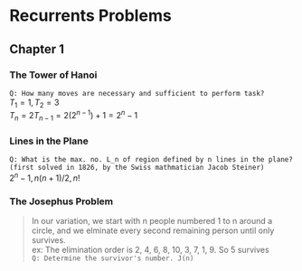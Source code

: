# Recurrents Problems

## Chapter 1
### The Tower of Hanoi
`Q: How many moves are necessary and sufficient to perform task?`  
$T_1 = 1, T_2 = 3$  
$T_n = 2T_{n-1} = 2(2^{n-1}) + 1 = 2^n - 1$

### Lines in the Plane
`Q: What is the max. no. L_n of region defined by n lines in the plane?`  
`(first solved in 1826, by the Swiss mathmatician Jacob Steiner)`  
$2^n - 1, n(n+1)/2, n!$

### The Josephus Problem
> In our variation, we start with n people numbered 1 to n around a circle, and we elminate every second remaining  person until only survives.  
> ex: The elimination order is 2, 4, 6, 8, 10, 3, 7, 1, 9. So 5 survives  
`Q: Determine the survivor's number. J(n)`


